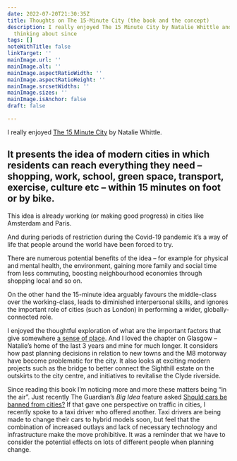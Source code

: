 ```yaml
---
date: 2022-07-20T21:30:35Z
title: Thoughts on The 15-Minute City (the book and the concept)
description: I really enjoyed The 15 Minute City by Natalie Whittle and have been
  thinking about since
tags: []
noteWithTitle: false
linkTarget: ''
mainImage.url: ''
mainImage.alt: ''
mainImage.aspectRatioWidth: ''
mainImage.aspectRatioHeight: ''
mainImage.srcsetWidths: ''
mainImage.sizes: ''
mainImage.isAnchor: false
draft: false

---
```

I really enjoyed [The 15 Minute City](https://uk.bookshop.org/books/the-15-minute-city-global-change-through-local-living/9781910022474) by Natalie Whittle. 

It presents the idea of modern cities in which residents can reach everything they need – shopping, work, school, green space, transport, exercise, culture etc – within 15 minutes on foot or by bike.
---

This idea is already working (or making good progress) in cities like Amsterdam and Paris. 

And during periods of restriction during the Covid-19 pandemic it’s a way of life that people around the world have been forced to try.

There are numerous potential benefits of the idea – for example for physical and mental health, the environment, gaining more family and social time from less commuting, boosting neighbourhood economies through shopping local and so on. 

On the other hand the 15-minute idea arguably favours the middle-class over the working-class, leads to diminished interpersonal skills, and ignores the important role of cities (such as London) in performing a wider, globally-connected role.

I enjoyed the thoughtful exploration of what are the important factors that give somewhere [a sense of place](https://www.sciencedirect.com/topics/earth-and-planetary-sciences/sense-of-place#:~:text=Sense%20of%20place%20refers%20to,of%20particular%20localities%20and%20regions.). And I loved the chapter on Glasgow – Natalie’s home of the last 3 years and mine for much longer. It considers how past planning decisions in relation to new towns and the M8 motorway have become problematic for the city. It also looks at exciting modern projects such as the bridge to better connect the Sighthill estate on the outskirts to the city centre, and initiatives to revitalise the Clyde riverside.

Since reading this book I’m noticing more and more these matters being “in the air”. Just recently The Guardian’s _Big Idea_ feature asked [Should cars be banned from cities?](https://www.theguardian.com/books/2022/jul/11/the-big-idea-should-cars-be-banned-from-cities) If that gave one perspective on traffic in cities, I recently spoke to a taxi driver who offered another. Taxi drivers are being made to change their cars to hybrid models soon, but feel that the combination of increased outlays and lack of necessary technology and infrastructure make the move prohibitive. It was a reminder that we have to consider the potential effects on lots of different people when planning change.
